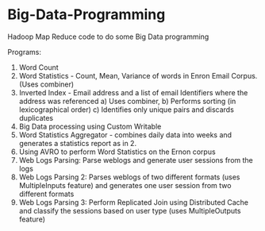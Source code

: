 Big-Data-Programming
====================

Hadoop Map Reduce code to do some Big Data programming

Programs:

1. Word Count
2. Word Statistics - Count, Mean, Variance of words in Enron Email Corpus. (Uses combiner)
3. Inverted Index - Email address and a list of email Identifiers where the address was referenced
a) Uses combiner,
b) Performs sorting (in lexicographical order)
c) Identifies only unique pairs and discards duplicates
4. Big Data processing using Custom Writable
5. Word Statistics Aggregator - combines daily data into weeks and generates a statistics report as in 2.
6. Using AVRO to perform Word Statistics on the Ernon corpus
7. Web Logs Parsing: Parse weblogs and generate user sessions from the logs 
8. Web Logs Parsing 2: Parses weblogs of two different formats (uses MultipleInputs feature) and generates one user session from    two different formats
9. Web Logs Parsing 3: Perform Replicated Join using Distributed Cache and classify the sessions based on user type (uses MultipleOutputs feature)
